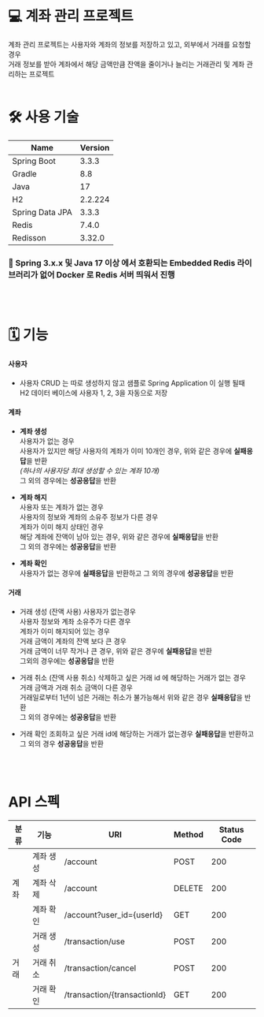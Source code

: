 # 💻 계좌 관리 프로젝트
  계좌 관리 프로젝트는 사용자와 계좌의 정보를 저장하고 있고, 외부에서 거래를 요청할 경우 <br>
  거래 정보를 받아 계좌에서 해당 금액만큼 잔액을 줄이거나 늘리는 거래관리 및 계좌 관리하는 프로젝트
<br>
<br>

# 🛠️ 사용 기술
<table>
  <thead>
    <th>Name</th>
    <th>Version</th>
  </thead>
  <tbody>
    <tr>
      <td>Spring Boot</td>
      <td>3.3.3</td>
    </tr>
    <tr>
      <td>Gradle</td>
      <td>8.8</td>
    </tr>
    <tr>
      <td>Java</td>
      <td>17</td>
    </tr>
    <tr>
      <td>H2</td>
      <td>2.2.224</td>
    </tr>    
    <tr>
      <td>Spring Data JPA</td>
      <td>3.3.3</td>
    </tr>  
    <tr>
      <td>Redis</td>
      <td>7.4.0</td>
    </tr>
    <tr>
      <td>Redisson</td>
      <td>3.32.0</td>
    </tr>
  </tbody>
</table>

### 📌 Spring 3.x.x 및 Java 17 이상 에서 호환되는 Embedded Redis 라이브러리가 없어 Docker 로 Redis 서버 띄워서 진행
<br>
<br>

# 🗓️ 기능
#### 사용자
  - 사용자 CRUD 는 따로 생성하지 않고 샘플로 Spring Application 이 실행 될때 <br>
    H2 데이터 베이스에 사용자 1, 2, 3을 자동으로 저장

#### 계좌
  - **계좌 생성** <br>
    사용자가 없는 경우 <br>
    사용자가 있지만 해당 사용자의 계좌가 이미 10개인 경우, 위와 같은 경우에 **실패응답**을 반환 <br>
    *(하나의 사용자당 최대 생성할 수 있는 계좌 10개)* <br>
    그 외의 경우에는 **성공응답**을 반환 
    
  - **계좌 해지** <br>
    사용자 또는 계좌가 없는 경우 <br>
    사용자의 정보와 계좌의 소유주 정보가 다른 경우 <br>
    계좌가 이미 해지 상태인 경우 <br>
    해당 계좌에 잔액이 남아 있는 경우, 위와 같은 경우에 **실패응답**을 반환<br>
    그 외의 경우에는 **성공응답**을 반환
    
  - **계좌 확인** <br>
    사용자가 없는 경우에 **실패응답**을 반환하고 그 외의 경우에 **성공응답**을 반환

#### 거래
  - 거래 생성 (잔액 사용)
    사용자가 없는경우 <br>
    사용자 정보와 계좌 소유주가 다른 경우 <br>
    계좌가 이미 해지되어 있는 경우 <br>
    거래 금액이 계좌의 잔액 보다 큰 경우 <br>
    거래 금액이 너무 작거나 큰 경우, 위와 같은 경우에 **실패응답**을 반환<br>
    그외의 경우에는 **성공응답**을 반환
    
  - 거래 취소 (잔액 사용 취소)
    삭제하고 싶은 거래 id 에 해당하는 거래가 없는 경우 <br>
    거래 금액과 거래 취소 금액이 다른 경우 <br>
    거래일로부터 1년이 넘은 거래는 취소가 불가능해서 위와 같은 경우 **실패응답**을 반환 <br>
    그 외의 경우에는 **성공응답**을 반환
    
  - 거래 확인
    조회하고 싶은 거래 id에 해당하는 거래가 없는경우 **실패응답**을 반환하고 그 외의 경우 **성공응답**을 반환
<br>
<br>

# API 스펙
<table>
  <thead>
    <th>분류</th>
    <th>기능</th>
    <th>URI</th>
    <th>Method</th>
    <th>Status Code</th>
  </thead>
  <tbody>
    <tr>
      <td rowspan="3">계좌</td>
      <td>계좌 생성</td>
      <td>/account</td>
      <td>POST</td>
      <td>200</td>
    </tr>
    <tr>
      <td>계좌 삭제</td>
      <td>/account</td>
      <td>DELETE</td>
      <td>200</td>
    </tr>
    <tr>
      <td>계좌 확인</td>
      <td>/account?user_id={userId}</td>
      <td>GET</td>
      <td>200</td>
    </tr>
    <tr>
      <td rowspan="3">거래</td>
      <td>거래 생성</td>
      <td>/transaction/use</td>
      <td>POST</td>
      <td>200</td>
    </tr>
    <tr>
      <td>거래 취소</td>
      <td>/transaction/cancel</td>
      <td>POST</td>
      <td>200</td>
    </tr>
    <tr>
      <td>거래 확인</td>
      <td>/transaction/{transactionId}</td>
      <td>GET</td>
      <td>200</td>
    </tr>
  </tbody>
</table>
